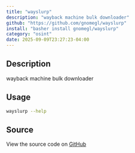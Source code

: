 ```yaml
---
title: "wayslurp"
description: "wayback machine bulk downloader"
github: "https://github.com/gnomegl/wayslurp"
install: "basher install gnomegl/wayslurp"
category: "osint"
date: 2025-09-09T23:27:23-04:00
---
```



## Description

wayback machine bulk downloader

## Usage

```bash
wayslurp --help
```

## Source

View the source code on [GitHub](https://github.com/gnomegl/wayslurp)
